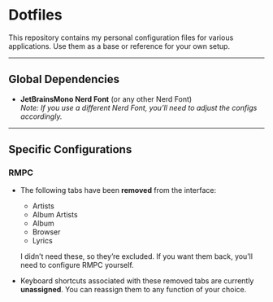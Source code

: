 # Dotfiles

This repository contains my personal configuration files for various applications. Use them as a base or reference for your own setup.

---

## Global Dependencies
- **JetBrainsMono Nerd Font** (or any other Nerd Font)  
  *Note: If you use a different Nerd Font, you’ll need to adjust the configs accordingly.*

---

## Specific Configurations

### RMPC
- The following tabs have been **removed** from the interface:
  - Artists  
  - Album Artists  
  - Album  
  - Browser  
  - Lyrics  

  I didn’t need these, so they’re excluded. If you want them back, you’ll need to configure RMPC yourself.

- Keyboard shortcuts associated with these removed tabs are currently **unassigned**. You can reassign them to any function of your choice.
